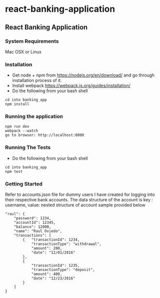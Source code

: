 # react-banking-application

## React Banking Application

### System Requirements
Mac OSX or Linux

### Installation
- Get node + npm from https://nodejs.org/en/download/ and go through installation process of it.
- Install webpack https://webpack.js.org/guides/installation/
- Do the following from your bash shell
```
cd into banking_app
npm install
```

### Running the application
```
npm run dev
webpack --watch
go to browser: http://localhost:8000
```

### Running The Tests
- Do the following from your bash shell
```
cd into banking_app
npm test
```

### Getting Started
Refer to accounts.json file for dummy users I have created for logging into
their respective bank accounts. The data structure of the account is
key : username, value: nested structure of account
sample provided below

```
"raul": {
    "password": 1234,
    "accountId": 12345,
    "balance": 12000,
    "name": "Raul Oviedo",
    "transactions": [
        {   "transactionId": 1234,
            "transactionType": "withdrawal",
            "amount": 200,
            "date": "12/01/2016"
        },
        {
            "transactionId": 1235,
            "transactionType": "deposit",
            "amount": 400,
            "date": "12/23/2016"
        }
    ]
}
```
